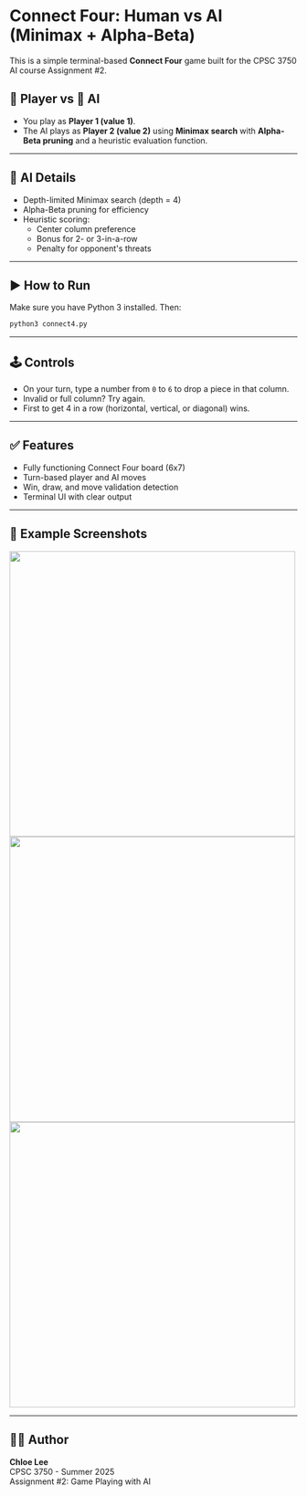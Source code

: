# Connect Four: Human vs AI (Minimax + Alpha-Beta)

This is a simple terminal-based **Connect Four** game built for the CPSC 3750 AI course Assignment #2.

## 👤 Player vs 🤖 AI

- You play as **Player 1 (value 1)**.
- The AI plays as **Player 2 (value 2)** using **Minimax search** with **Alpha-Beta pruning** and a heuristic evaluation function.

---

## 🧠 AI Details

- Depth-limited Minimax search (depth = 4)
- Alpha-Beta pruning for efficiency
- Heuristic scoring:
  - Center column preference
  - Bonus for 2- or 3-in-a-row
  - Penalty for opponent's threats

---

## ▶️ How to Run

Make sure you have Python 3 installed. Then:

```bash
python3 connect4.py
```

---

## 🕹️ Controls

- On your turn, type a number from `0` to `6` to drop a piece in that column.
- Invalid or full column? Try again.
- First to get 4 in a row (horizontal, vertical, or diagonal) wins.

---

## ✅ Features

- Fully functioning Connect Four board (6x7)
- Turn-based player and AI moves
- Win, draw, and move validation detection
- Terminal UI with clear output

---

## 📸 Example Screenshots

<img src="screenshots/screenshot1.png" width="500">
<img src="screenshots/screenshot2.png" width="500">
<img src="screenshots/screenshot3.png" width="500">

---

## 👩‍💻 Author

**Chloe Lee**  
CPSC 3750 - Summer 2025  
Assignment #2: Game Playing with AI
